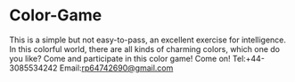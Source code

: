 # Color-Game
This is a simple but not easy-to-pass, an excellent exercise for intelligence. In this colorful world, there are all kinds of charming colors, which one do you like? Come and participate in this color game! Come on!
Tel:+44-3085534242
Email:rp64742690@gmail.com
